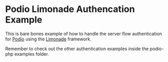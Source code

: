 # Podio Limonade Authencation Example
This is bare bones example of how to handle the server flow authentication for [Podio](http://podio.com/) using the [Limonade](http://limonade-php.github.com/) framework.

Remember to check out the other authentication examples inside the podio-php examples folder.
